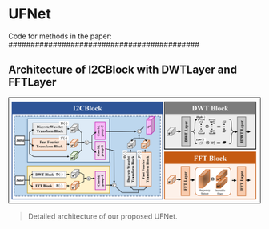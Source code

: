# UFNet
Code for methods in the paper: ###########################################
## Architecture of I2CBlock with DWTLayer and FFTLayer
![overall structure](fig/model.png)
>Detailed architecture of our proposed UFNet. 
